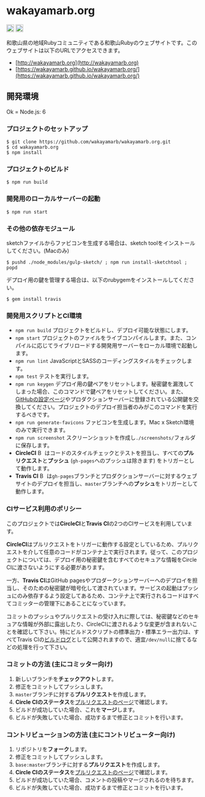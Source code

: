 # wakayamarb.org

[<img src="https://circleci.com/gh/wakayamarb/wakayamarb.org/tree/master.svg" height="20" alt="Build Status">](https://circleci.com/gh/wakayamarb/wakayamarb.org) [<img src="https://travis-ci.org/wakayamarb/wakayamarb.org.svg?branch=master" height="20" alt="Build Status">](https://travis-ci.org/wakayamarb/wakayamarb.org)

和歌山県の地域Rubyコミュニティである和歌山Rubyのウェブサイトです。このウェブサイトは以下のURLでアクセスできます。

-   [http://wakayamarb.org](http://wakayamarb.org)
-   [https://wakayamarb.github.io/wakayamarb.org/](https://wakayamarb.github.io/wakayamarb.org/)

## 開発環境

Ok = Node.js: 6

### プロジェクトのセットアップ

```
$ git clone https://github.com/wakayamarb/wakayamarb.org.git
$ cd wakayamarb.org
$ npm install
```

### プロジェクトのビルド

```
$ npm run build
```

### 開発用のローカルサーバーの起動

```
$ npm run start
```

### その他の依存モジュール

sketchファイルからファビコンを生成する場合は、sketch toolをインストールしてください。(Macのみ)

```
$ pushd ./node_modules/gulp-sketch/ ; npm run install-sketchtool ; popd
```

デプロイ用の鍵を管理する場合は、以下のrubygemをインストールしてください。

```
$ gem install travis
```

### 開発用スクリプトとCI環境

-   `npm run build` プロジェクトをビルドし、デプロイ可能な状態にします。
-   `npm start` プロジェクトのファイルをライブコンパイルします。また、コンパイルに応じてライブリロードする開発用サーバーをローカル環境で起動します。
-   `npm run lint` JavaScriptとSASSのコーディングスタイルをチェックします。
-   `npm test` テストを実行します。
-   `npm run keygen` デプロイ用の鍵ペアをリセットします。秘密鍵を漏洩してしまった場合、このコマンドで鍵ペアをリセットしてください。また、[GitHubの設定ページ](https://github.com/wakayamarb/wakayamarb.org/settings/keys)やプロダクションサーバーに登録されている公開鍵を交換してください。プロジェクトのデプロイ担当者のみがこのコマンドを実行するべきです。
-   `npm run generate-favicons` ファビコンを生成します。Mac x Sketch環境のみで実行できます。
-   `npm run screenshot` スクリーンショットを作成し`./screenshots/`フォルダに保存します。
-   **CircleCI** [<img src="https://circleci.com/gh/wakayamarb/wakayamarb.org/tree/master.svg" height="14" alt="Build Status">](https://circleci.com/gh/wakayamarb/wakayamarb.org) はコードのスタイルチェックとテストを担当し、すべての**プルリクエスト**と**プッシュ** (`gh-pages`へのプッシュは除きます) をトリガーとして動作します。
-   **Travis CI** [<img src="https://travis-ci.org/wakayamarb/wakayamarb.org.svg?branch=master" height="14" alt="Build Status">](https://travis-ci.org/wakayamarb/wakayamarb.org) は`gh-pages`ブランチとプロダクションサーバーに対するウェブサイトのデプロイを担当し、`master`ブランチへの**プッシュ**をトリガーとして動作します。

### CIサービス利用のポリシー

このプロジェクトでは**CircleCI**と**Travis CI**の2つのCIサービスを利用しています。

**CircleCI**はプルリクエストをトリガーに動作する設定としているため、プルリクエストを介して任意のコードがコンテナ上で実行されます。従って、このプロジェクトについては、デプロイ用の秘密鍵を含むすべてのセキュアな情報をCircle CIに渡さないようにする必要があります。

一方、**Travis CI**はGitHub pagesやプロダークションサーバーへのデプロイを担当し、そのための秘密鍵が暗号化して渡されています。サービスの起動はプッシュにのみ依存するよう設定してあるため、コンテナ上で実行されるコードはすべてコミッターの管理下にあることになっています。

コミットのプッシュやプルリクエストの受け入れに際しては、秘密鍵などのセキュアな情報が外部に露出したり、CircleCIに渡されるような変更が含まれないことを確認して下さい。特にビルドスクリプトの標準出力・標準エラー出力は、すべてTravis CIの[ビルドログ](https://travis-ci.org/wakayamarb/wakayamarb.org)として公開されますので、適宜`/dev/null`に捨てるなどの処理を行って下さい。

### コミットの方法 (主にコミッター向け)

1.  新しいブランチを**チェックアウト**します。
1.  修正をコミットしてプッシュします。
1.  `master`ブランチに対する**プルリクエスト**を作成します。
1.  **Circle CIのステータス**を[プルリクエストのページ](https://github.com/wakayamarb/wakayamarb.org/pulls)で確認します。
1.  ビルドが成功していた場合、これを**マージ**します。
1.  ビルドが失敗していた場合、成功するまで修正とコミットを行います。

### コントリビューションの方法 (主にコントリビューター向け)

1.  リポジトリを**フォーク**します。
1.  修正をコミットしてプッシュします。
1.  `base:master`ブランチに対する**プルリクエスト**を作成します。
1.  **Circle CIのステータス**を[プルリクエストのページ](https://github.com/wakayamarb/wakayamarb.org/pulls)で確認します。
1.  ビルドが成功していた場合、コメントの投稿やマージされるのを待ちます。
1.  ビルドが失敗していた場合、成功するまで修正とコミットを行います。
